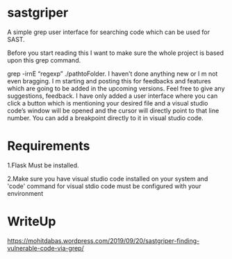 # sastgriper
A simple grep user interface for searching code which can be used for SAST.

Before you start reading this I want to make sure the whole project is based upon this grep command.

grep -irnE  “regexp” ./pathtoFolder. I haven’t done anything new or I m not even bragging. I m starting and posting this for feedbacks and features which are going to be added in the upcoming versions. Feel free to give any suggestions, feedback.
I have only added a user interface where you can click a button which is mentioning your desired file and a visual studio code’s window will be opened and the cursor will directly point to that line number. You can add a breakpoint directly to it in visual studio code.

# Requirements

1.Flask Must be installed.

2.Make sure you have visual studio code installed on your system and 'code' command for visual stdio code must be configured with your environment

# WriteUp

https://mohitdabas.wordpress.com/2019/09/20/sastgriper-finding-vulnerable-code-via-grep/
